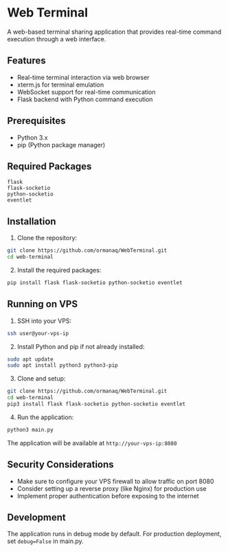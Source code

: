 # Web Terminal

A web-based terminal sharing application that provides real-time command execution through a web interface.

## Features
- Real-time terminal interaction via web browser
- xterm.js for terminal emulation
- WebSocket support for real-time communication
- Flask backend with Python command execution

## Prerequisites
- Python 3.x
- pip (Python package manager)

## Required Packages
```
flask
flask-socketio
python-socketio
eventlet
```

## Installation

1. Clone the repository:
```bash
git clone https://github.com/ormanaq/WebTerminal.git
cd web-terminal
```

2. Install the required packages:
```bash
pip install flask flask-socketio python-socketio eventlet
```

## Running on VPS

1. SSH into your VPS:
```bash
ssh user@your-vps-ip
```

2. Install Python and pip if not already installed:
```bash
sudo apt update
sudo apt install python3 python3-pip
```

3. Clone and setup:
```bash
git clone https://github.com/ormanaq/WebTerminal.git
cd web-terminal
pip3 install flask flask-socketio python-socketio eventlet
```

4. Run the application:
```bash
python3 main.py
```

The application will be available at `http://your-vps-ip:8080`

## Security Considerations
- Make sure to configure your VPS firewall to allow traffic on port 8080
- Consider setting up a reverse proxy (like Nginx) for production use
- Implement proper authentication before exposing to the internet

## Development
The application runs in debug mode by default. For production deployment, set `debug=False` in main.py.
